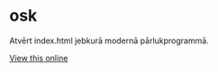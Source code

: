 # osk 
Atvērt index.html jebkurā modernā pārlukprogrammā.

[View this online](https://koders.github.io/osk/)
